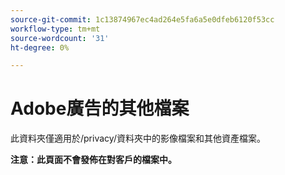 ```yaml
---
source-git-commit: 1c13874967ec4ad264e5fa6a5e0dfeb6120f53cc
workflow-type: tm+mt
source-wordcount: '31'
ht-degree: 0%

---
```

# Adobe廣告的其他檔案

此資料夾僅適用於/privacy/資料夾中的影像檔案和其他資產檔案。

**注意：此頁面不會發佈在對客戶的檔案中。**
